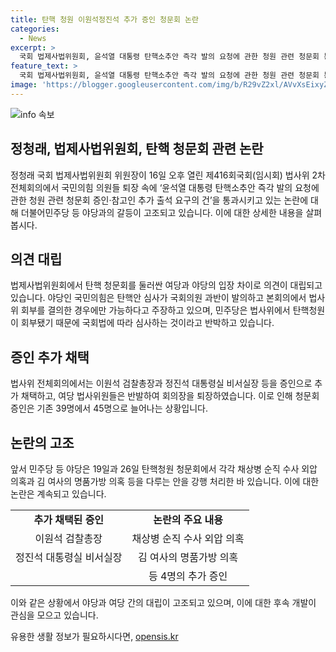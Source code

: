 ```yaml
---
title: 탄핵 청원 이원석정진석 추가 증인 청문회 논란
categories:
  - News
excerpt: >
  국회 법제사법위원회, 윤석열 대통령 탄핵소추안 즉각 발의 요청에 관한 청원 관련 청문회 통과 - 정청래 의원이 16일 국회 법사위 전체회의에서 이원석 검찰총장과 정진석 대통령실 비서실장 등을 추가 증인으로 채택했다. 국민의힘과 민주당은 이를 놓고 격론하며 의견 충돌을 빚었고, 청문회 증인은 39명에서 45명으로 늘었다. 야당은 탄핵청원과 관련하여 반발하며 회의장을 퇴장하는 등 강한 항의를 펼치고 있다.
feature_text: >
  국회 법제사법위원회, 윤석열 대통령 탄핵소추안 즉각 발의 요청에 관한 청원 관련 청문회 통과 - 정청래 의원이 16일 국회 법사위 전체회의에서 이원석 검찰총장과 정진석 대통령실 비서실장 등을 추가 증인으로 채택했다. 국민의힘과 민주당은 이를 놓고 격론하며 의견 충돌을 빚었고, 청문회 증인은 39명에서 45명으로 늘었다. 야당은 탄핵청원과 관련하여 반발하며 회의장을 퇴장하는 등 강한 항의를 펼치고 있다.
image: 'https://blogger.googleusercontent.com/img/b/R29vZ2xl/AVvXsEixyZcFfHzMRdzZMjFBmAUKJYCLCGyLL1o632UiGVXcaFdKo_bkvkuCioo0uUKlGfBVcT3P84aROyZIXSBEx3Aw5nCQ3pTgDom1WDC4m8eifvWiAmWEEVb4x6G_l8C0QH225ldMjyaFvpxGEBGNO37VmDTDMHGhJPq73UglMfDca1-0aw/s1600/blogspot.png'
---
```


<p><img src="https://blogger.googleusercontent.com/img/b/R29vZ2xl/AVvXsEixyZcFfHzMRdzZMjFBmAUKJYCLCGyLL1o632UiGVXcaFdKo_bkvkuCioo0uUKlGfBVcT3P84aROyZIXSBEx3Aw5nCQ3pTgDom1WDC4m8eifvWiAmWEEVb4x6G_l8C0QH225ldMjyaFvpxGEBGNO37VmDTDMHGhJPq73UglMfDca1-0aw/s1600/blogspot.png" alt="info 속보" /></p>

<h2 data-ke-size="size26">정청래, 법제사법위원회, 탄핵 청문회 관련 논란</h2>

<p data-ke-size="size16">정청래 국회 법제사법위원회 위원장이 16일 오후 열린 제416회국회(임시회) 법사위 2차 전체회의에서 국민의힘 의원들 퇴장 속에 ‘윤석열 대통령 탄핵소추안 즉각 발의 요청에 관한 청원 관련 청문회 증인·참고인 추가 출석 요구의 건’을 통과시키고 있는 논란에 대해 더불어민주당 등 야당과의 갈등이 고조되고 있습니다. 이에 대한 상세한 내용을 살펴봅시다.</p>

<h2 data-ke-size="size26">의견 대립</h2>

<p data-ke-size="size16">법제사법위원회에서 탄핵 청문회를 둘러싼 여당과 야당의 입장 차이로 의견이 대립되고 있습니다. 야당인 국민의힘은 탄핵안 심사가 국회의원 과반이 발의하고 본회의에서 법사위 회부를 결의한 경우에만 가능하다고 주장하고 있으며, 민주당은 법사위에서 탄핵청원이 회부됐기 때문에 국회법에 따라 심사하는 것이라고 반박하고 있습니다.</p>

<h2 data-ke-size="size26">증인 추가 채택</h2>

<p data-ke-size="size16">법사위 전체회의에서는 이원석 검찰총장과 정진석 대통령실 비서실장 등을 증인으로 추가 채택하고, 여당 법사위원들은 반발하여 회의장을 퇴장하였습니다. 이로 인해 청문회 증인은 기존 39명에서 45명으로 늘어나는 상황입니다.</p>

<h2 data-ke-size="size26">논란의 고조</h2>

<p data-ke-size="size16">앞서 민주당 등 야당은 19일과 26일 탄핵청원 청문회에서 각각 채상병 순직 수사 외압 의혹과 김 여사의 명품가방 의혹 등을 다루는 안을 강행 처리한 바 있습니다. 이에 대한 논란은 계속되고 있습니다.</p>

<table>
  <tr>
    <td style="text-align: center; height: 17px;"><b>추가 채택된 증인</b></td>
    <td style="text-align: center; height: 17px;"><b>논란의 주요 내용</b></td>
  </tr>
  <tr>
    <td style="text-align: center; height: 17px;">이원석 검찰총장</td>
    <td style="text-align: center; height: 17px;">채상병 순직 수사 외압 의혹</td>
  </tr>
  <tr>
    <td style="text-align: center; height: 17px;">정진석 대통령실 비서실장</td>
    <td style="text-align: center; height: 17px;">김 여사의 명품가방 의혹</td>
  </tr>
  <tr>
    <td style="text-align: center; height: 17px;"></td>
    <td style="text-align: center; height: 17px;">등 4명의 추가 증인</td>
  </tr>
</table>

<p data-ke-size="size16">이와 같은 상황에서 야당과 여당 간의 대립이 고조되고 있으며, 이에 대한 후속 개발이 관심을 모으고 있습니다.</p>
유용한 생활 정보가 필요하시다면, <a href="https://opensis.kr" rel="dofollow">opensis.kr</a>



